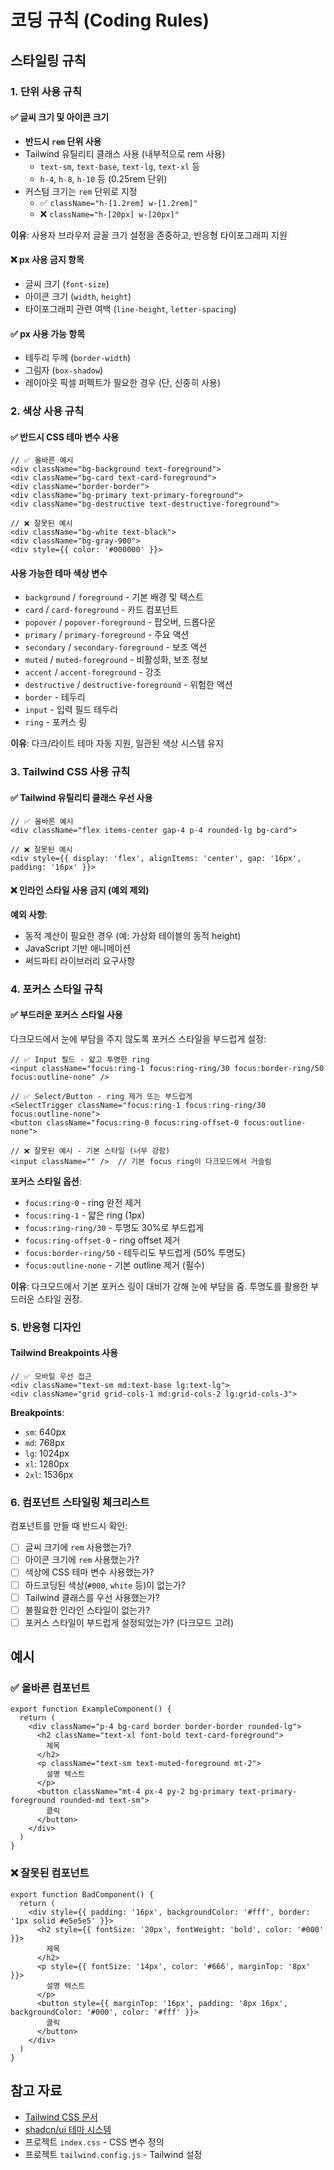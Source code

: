 # 코딩 규칙 (Coding Rules)

## 스타일링 규칙

### 1. 단위 사용 규칙

#### ✅ 글씨 크기 및 아이콘 크기
- **반드시 `rem` 단위 사용**
- Tailwind 유틸리티 클래스 사용 (내부적으로 rem 사용)
  - `text-sm`, `text-base`, `text-lg`, `text-xl` 등
  - `h-4`, `h-8`, `h-10` 등 (0.25rem 단위)
- 커스텀 크기는 `rem` 단위로 지정
  - ✅ `className="h-[1.2rem] w-[1.2rem]"`
  - ❌ `className="h-[20px] w-[20px]"`

**이유**: 사용자 브라우저 글꼴 크기 설정을 존중하고, 반응형 타이포그래피 지원

#### ❌ px 사용 금지 항목
- 글씨 크기 (`font-size`)
- 아이콘 크기 (`width`, `height`)
- 타이포그래피 관련 여백 (`line-height`, `letter-spacing`)

#### ✅ px 사용 가능 항목
- 테두리 두께 (`border-width`)
- 그림자 (`box-shadow`)
- 레이아웃 픽셀 퍼펙트가 필요한 경우 (단, 신중히 사용)

### 2. 색상 사용 규칙

#### ✅ 반드시 CSS 테마 변수 사용
```tsx
// ✅ 올바른 예시
<div className="bg-background text-foreground">
<div className="bg-card text-card-foreground">
<div className="border-border">
<div className="bg-primary text-primary-foreground">
<div className="bg-destructive text-destructive-foreground">

// ❌ 잘못된 예시
<div className="bg-white text-black">
<div className="bg-gray-900">
<div style={{ color: '#000000' }}>
```

#### 사용 가능한 테마 색상 변수
- `background` / `foreground` - 기본 배경 및 텍스트
- `card` / `card-foreground` - 카드 컴포넌트
- `popover` / `popover-foreground` - 팝오버, 드롭다운
- `primary` / `primary-foreground` - 주요 액션
- `secondary` / `secondary-foreground` - 보조 액션
- `muted` / `muted-foreground` - 비활성화, 보조 정보
- `accent` / `accent-foreground` - 강조
- `destructive` / `destructive-foreground` - 위험한 액션
- `border` - 테두리
- `input` - 입력 필드 테두리
- `ring` - 포커스 링

**이유**: 다크/라이트 테마 자동 지원, 일관된 색상 시스템 유지

### 3. Tailwind CSS 사용 규칙

#### ✅ Tailwind 유틸리티 클래스 우선 사용
```tsx
// ✅ 올바른 예시
<div className="flex items-center gap-4 p-4 rounded-lg bg-card">

// ❌ 잘못된 예시
<div style={{ display: 'flex', alignItems: 'center', gap: '16px', padding: '16px' }}>
```

#### ❌ 인라인 스타일 사용 금지 (예외 제외)
**예외 사항**:
- 동적 계산이 필요한 경우 (예: 가상화 테이블의 동적 height)
- JavaScript 기반 애니메이션
- 써드파티 라이브러리 요구사항

### 4. 포커스 스타일 규칙

#### ✅ 부드러운 포커스 스타일 사용
다크모드에서 눈에 부담을 주지 않도록 포커스 스타일을 부드럽게 설정:

```tsx
// ✅ Input 필드 - 얇고 투명한 ring
<input className="focus:ring-1 focus:ring-ring/30 focus:border-ring/50 focus:outline-none" />

// ✅ Select/Button - ring 제거 또는 부드럽게
<SelectTrigger className="focus:ring-1 focus:ring-ring/30 focus:outline-none">
<button className="focus:ring-0 focus:ring-offset-0 focus:outline-none">

// ❌ 잘못된 예시 - 기본 스타일 (너무 강함)
<input className="" />  // 기본 focus ring이 다크모드에서 거슬림
```

**포커스 스타일 옵션**:
- `focus:ring-0` - ring 완전 제거
- `focus:ring-1` - 얇은 ring (1px)
- `focus:ring-ring/30` - 투명도 30%로 부드럽게
- `focus:ring-offset-0` - ring offset 제거
- `focus:border-ring/50` - 테두리도 부드럽게 (50% 투명도)
- `focus:outline-none` - 기본 outline 제거 (필수)

**이유**: 다크모드에서 기본 포커스 링이 대비가 강해 눈에 부담을 줌. 투명도를 활용한 부드러운 스타일 권장.

### 5. 반응형 디자인

#### Tailwind Breakpoints 사용
```tsx
// ✅ 모바일 우선 접근
<div className="text-sm md:text-base lg:text-lg">
<div className="grid grid-cols-1 md:grid-cols-2 lg:grid-cols-3">
```

**Breakpoints**:
- `sm`: 640px
- `md`: 768px
- `lg`: 1024px
- `xl`: 1280px
- `2xl`: 1536px

### 6. 컴포넌트 스타일링 체크리스트

컴포넌트를 만들 때 반드시 확인:
- [ ] 글씨 크기에 `rem` 사용했는가?
- [ ] 아이콘 크기에 `rem` 사용했는가?
- [ ] 색상에 CSS 테마 변수 사용했는가?
- [ ] 하드코딩된 색상(`#000`, `white` 등)이 없는가?
- [ ] Tailwind 클래스를 우선 사용했는가?
- [ ] 불필요한 인라인 스타일이 없는가?
- [ ] 포커스 스타일이 부드럽게 설정되었는가? (다크모드 고려)

## 예시

### ✅ 올바른 컴포넌트
```tsx
export function ExampleComponent() {
  return (
    <div className="p-4 bg-card border border-border rounded-lg">
      <h2 className="text-xl font-bold text-card-foreground">
        제목
      </h2>
      <p className="text-sm text-muted-foreground mt-2">
        설명 텍스트
      </p>
      <button className="mt-4 px-4 py-2 bg-primary text-primary-foreground rounded-md text-sm">
        클릭
      </button>
    </div>
  )
}
```

### ❌ 잘못된 컴포넌트
```tsx
export function BadComponent() {
  return (
    <div style={{ padding: '16px', backgroundColor: '#fff', border: '1px solid #e5e5e5' }}>
      <h2 style={{ fontSize: '20px', fontWeight: 'bold', color: '#000' }}>
        제목
      </h2>
      <p style={{ fontSize: '14px', color: '#666', marginTop: '8px' }}>
        설명 텍스트
      </p>
      <button style={{ marginTop: '16px', padding: '8px 16px', backgroundColor: '#000', color: '#fff' }}>
        클릭
      </button>
    </div>
  )
}
```

## 참고 자료

- [Tailwind CSS 문서](https://tailwindcss.com/docs)
- [shadcn/ui 테마 시스템](https://ui.shadcn.com/docs/theming)
- 프로젝트 `index.css` - CSS 변수 정의
- 프로젝트 `tailwind.config.js` - Tailwind 설정

